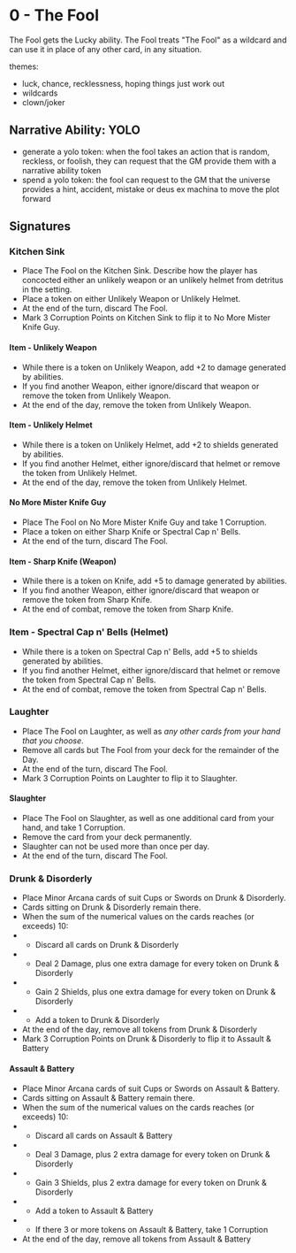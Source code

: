 # 0 - The Fool

The Fool gets the Lucky ability.
The Fool treats "The Fool" as a wildcard and can use it in place of any other card, in any situation.

themes:
 - luck, chance, recklessness, hoping things just work out
 - wildcards
 - clown/joker

## Narrative Ability: YOLO
* generate a yolo token: when the fool takes an action that is random, reckless, or foolish, they can request that the GM provide them with a narrative ability token
* spend a yolo token: the fool can request to the GM that the universe provides a hint, accident, mistake or deus ex machina to move the plot forward

## Signatures

### Kitchen Sink
* Place The Fool on the Kitchen Sink. Describe how the player has concocted either an unlikely weapon or an unlikely helmet from detritus in the setting.
* Place a token on either Unlikely Weapon or Unlikely Helmet.
* At the end of the turn, discard The Fool.
* Mark 3 Corruption Points on Kitchen Sink to flip it to No More Mister Knife Guy.

#### Item - Unlikely Weapon
* While there is a token on Unlikely Weapon, add +2 to damage generated by abilities.
* If you find another Weapon, either ignore/discard that weapon or remove the token from Unlikely Weapon.
* At the end of the day, remove the token from Unlikely Weapon.

#### Item - Unlikely Helmet
* While there is a token on Unlikely Helmet, add +2 to shields generated by abilities.
* If you find another Helmet, either ignore/discard that helmet or remove the token from Unlikely Helmet.
* At the end of the day, remove the token from Unlikely Helmet.

#### No More Mister Knife Guy
* Place The Fool on No More Mister Knife Guy and take 1 Corruption.
* Place a token on either Sharp Knife or Spectral Cap n' Bells.
* At the end of the turn, discard The Fool.

#### Item - Sharp Knife (Weapon)
* While there is a token on Knife, add +5 to damage generated by abilities.
* If you find another Weapon, either ignore/discard that weapon or remove the token from Sharp Knife.
* At the end of combat, remove the token from Sharp Knife.

### Item - Spectral Cap n' Bells (Helmet)
* While there is a token on Spectral Cap n' Bells, add +5 to shields generated by abilities.
* If you find another Helmet, either ignore/discard that helmet or remove the token from Spectral Cap n' Bells.
* At the end of combat, remove the token from Spectral Cap n' Bells.


### Laughter
* Place The Fool on Laughter, as well as _any other cards from your hand that you choose_.
* Remove all cards but The Fool from your deck for the remainder of the Day.
* At the end of the turn, discard The Fool.
* Mark 3 Corruption Points on Laughter to flip it to Slaughter.

#### Slaughter
* Place The Fool on Slaughter, as well as one additional card from your hand, and take 1 Corruption.
* Remove the card from your deck permanently.
* Slaughter can not be used more than once per day.
* At the end of the turn, discard The Fool.


### Drunk & Disorderly
* Place Minor Arcana cards of suit Cups or Swords on Drunk & Disorderly.
* Cards sitting on Drunk & Disorderly remain there.
* When the sum of the numerical values on the cards reaches (or exceeds) 10:
* * Discard all cards on Drunk & Disorderly
* * Deal 2 Damage, plus one extra damage for every token on Drunk & Disorderly
* * Gain 2 Shields, plus one extra damage for every token on Drunk & Disorderly
* * Add a token to Drunk & Disorderly
* At the end of the day, remove all tokens from Drunk & Disorderly
* Mark 3 Corruption Points on Drunk & Disorderly to flip it to Assault & Battery

#### Assault & Battery
* Place Minor Arcana cards of suit Cups or Swords on Assault & Battery.
* Cards sitting on Assault & Battery remain there.
* When the sum of the numerical values on the cards reaches (or exceeds) 10:
* * Discard all cards on Assault & Battery
* * Deal 3 Damage, plus 2 extra damage for every token on Drunk & Disorderly
* * Gain 3 Shields, plus 2 extra damage for every token on Drunk & Disorderly
* * Add a token to Assault & Battery
* * If there 3 or more tokens on Assault & Battery, take 1 Corruption
* At the end of the day, remove all tokens from Assault & Battery
